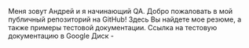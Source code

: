 Меня зовут Андрей и я начинающий QA. Добро пожаловать в мой публичный репозиторий на GitHub!
Здесь Вы найдете мое резюме, а также примеры тестовой документации. 
Ссылка на тестовую документацию в Google Диск - 

